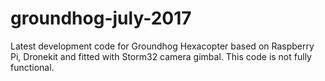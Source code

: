 # groundhog-july-2017
Latest development code for Groundhog Hexacopter based on Raspberry Pi, Dronekit and fitted with Storm32 camera gimbal.  This code is not fully functional.
